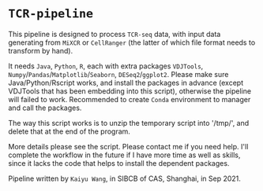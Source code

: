 # `TCR-pipeline`
This pipeline is designed to process `TCR-seq` data, with input data generating from `MiXCR` or `CellRanger` (the latter of which file format needs to transform by hand).

It needs `Java`, `Python`, `R`, each with extra packages `VDJTools`, `Numpy`/`Pandas`/`Matplotlib`/`Seaborn`, `DESeq2`/`ggplot2`. Please make sure Java/Python/Rscript works, and install the packages in advance (except VDJTools that has been embedding into this script), otherwise the pipeline will failed to work. Recommended to create `Conda` environment to manager and call the packages.

The way this script works is to unzip the temporary script into '/tmp/', and delete that at the end of the program.

More details please see the script. Please contact me if you need help. I'll complete the workflow in the future if I have more time as well as skills, since it lacks the code that helps to install the dependent packages.

Pipeline written by `Kaiyu Wang`, in SIBCB of CAS, Shanghai, in Sep 2021.
